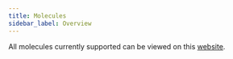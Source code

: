 ```yaml
---
title: Molecules
sidebar_label: Overview
---
```




<head>
  <title> Overview </title>
  <meta
    name="description"
    content="your meta content goes here"
  />
</head>

All molecules currently supported can be viewed on this [website](https://stencil-ui-templates.vercel.app/).